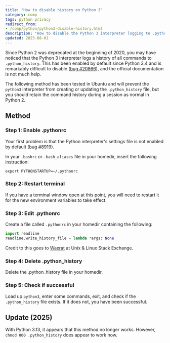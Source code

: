 ```yaml
---
title: "How to disable history on Python 3"
category: comp
tags: python privacy
redirect_from:
- /comp/python/python3-disable-history.html
description: "How to disable the Python 3 interpreter logging to .python_history on Linux."
updated: 2025-08-01
---
```


Since Python 2 was deprecated at the beginning of 2020, you may have noticed
that the Python 3 interpreter logs a history of all commands to
`.python_history`. This has been enabled by default since Python 3.4 and is
remarkably difficult to disable ([bug #20866](https://bugs.python.org/issue20886)),
and the official documentation is not much help.

The following method has been tested in Ubuntu and will prevent the `python3`
interpreter from creating or updating the `.python_history` file, but you should
retain the command history during a session as normal in Python 2.

## Method

### Step 1: Enable .pythonrc

Your first problem is that the Python interpreter's settings file is not enabled
by default ([bug #8919](https://bugs.python.org/issue8919)).

In your `.bashrc` or `.bash_aliases` file in your homedir, insert the following
instruction:

    export PYTHONSTARTUP=~/.pythonrc

### Step 2: Restart terminal

If you have a terminal window open at this point, you will need to restart it
for the new environment variables to take effect.

### Step 3: Edit .pythonrc

Create a file called `.pythonrc` in your homedir containing the following:

```python
import readline
readline.write_history_file = lambda *args: None
```

Credit to this goes to [Waxrat](https://unix.stackexchange.com/a/297834)
at Unix & Linux Stack Exchange.

### Step 4: Delete .python_history

Delete the .python_history file in your homedir.

### Step 5: Check if successful

Load up `python3`, enter some commands, exit, and check if the `.python_history`
file exists. If it does not, you have been successful.

## Update (2025)

With Python 3.13, it appears that this method no longer works. However,
`chmod 000 .python_history` does appear to work now.
